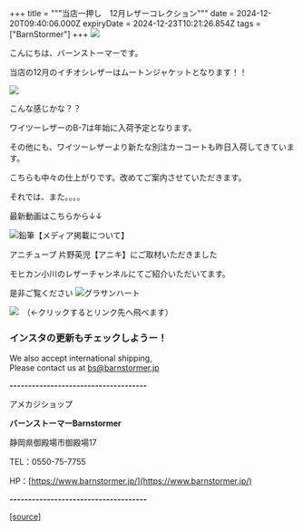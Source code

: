 +++
title = """当店一押し　12月レザーコレクション"""
date = 2024-12-20T09:40:06.000Z
expiryDate = 2024-12-23T10:21:26.854Z
tags = ["BarnStormer"]
+++
[![](https://stat.ameba.jp/user_images/20231023/16/barnstormer-go/b2/03/p/o0420015015354743273.png)](https://ameblo.jp/barnstormer-go/entry-12825670498.html)

こんにちは、バーンストーマーです。

当店の12月のイチオシレザーはムートンジャケットとなります！！

[![](https://stat.ameba.jp/user_images/20241220/18/barnstormer-go/21/94/j/o1081073815523656889.jpg)](https://stat.ameba.jp/user_images/20241220/18/barnstormer-go/21/94/j/o1081073815523656889.jpg)

こんな感じかな？？

ワイツーレザーのB-7は年始に入荷予定となります。

その他にも、ワイツーレザーより新たな別注カーコートも昨日入荷してきています。

こちらも中々の仕上がりです。改めてご案内させていただきます。

それでは、また。。。。

最新動画はこちらから↓↓

![鉛筆](https://stat100.ameba.jp/blog/ucs/img/char/char3/519.png)【メディア掲載について】

アニチューブ 片野英児【アニキ】にご取材いただきました

モヒカン小川のレザーチャンネルにてご紹介いただいてます。

是非ご覧ください ![グラサンハート](https://stat100.ameba.jp/blog/ucs/img/char/char3/148.png)

[![](https://stat.ameba.jp/user_images/20230412/16/barnstormer-go/6a/23/p/o0108010815269242493.png)](https://www.instagram.com/barnstormer_daily/)　（←クリックするとリンク先へ飛べます）

### インスタの更新もチェックしようー！

We also accept international shipping,  
Please contact us at bs@barnstormer.jp

**\-------------------------------------**

アメカジショップ

**バーンストーマーBarnstormer**

静岡県御殿場市御殿場17

TEL：0550-75-7755

HP：[https://www.barnstormer.jp/](https://www.barnstormer.jp/)

**\-------------------------------------**

[[source]](https://ameblo.jp/barnstormer-go/entry-12879373669.html)
